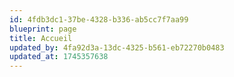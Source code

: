 ```yaml
---
id: 4fdb3dc1-37be-4328-b336-ab5cc7f7aa99
blueprint: page
title: Accueil
updated_by: 4fa92d3a-13dc-4325-b561-eb72270b0483
updated_at: 1745357638
---
```

